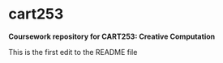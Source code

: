 # cart253

**Coursework repository for CART253: Creative Computation**

This is the first edit to the README file
